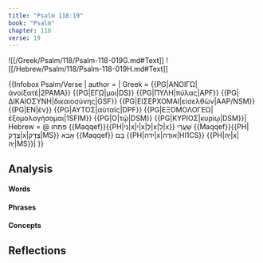 ```yaml
---
title: "Psalm 118:19"
book: "Psalm"
chapter: 118
verse: 19
---
```

![[/Greek/Psalm/118/Psalm-118-019G.md#Text]]
![[/Hebrew/Psalm/118/Psalm-118-019H.md#Text]]

{{Infobox Psalm/Verse |
  author =  |
  Greek = {{PG|ΑΝΟΙΓΩ|ἀνοίξατέ|2PAMA}} {{PG|ΕΓΩ|μοι|DS}} {{PG|ΠΥΛΗ|πύλας|APF}} {{PG|ΔΙΚΑΙΟΣΥΝΗ|δικαιοσύνης|GSF}} {{PG|ΕΙΣΕΡΧΟΜΑΙ|εἰσελθὼν|AAP/NSM}} {{PG|ΕΝ|ἐν}} {{PG|ΑΥΤΟΣ|αὐταῖς|DPF}} {{PG|ΕΞΟΜΟΛΟΓΕΩ|ἐξομολογήσομαι|1SFIM}} {{PG|Ο|τῷ|DSM}} {{PG|ΚΥΡΙΟΣ|κυρίῳ|DSM}}|
  Hebrew = @
פִּתְחוּ
{{Maqqef}}{{PH|ני|x|י|x|לְ|x|לִ|x}}
שַׁעֲרֵי
{{Maqqef}}{{PH|צֶדֶק|x|צֶדֶק|MS}}
אָבֹא
{{Maqqef}}
בָם
{{PH|ידה|x|אוֹדֶה|HI1CS}} {{PH|יָהּ|x|יָהּ|MS}}׃|
}}

## Analysis

#### Words

#### Phrases

#### Concepts

## Reflections

